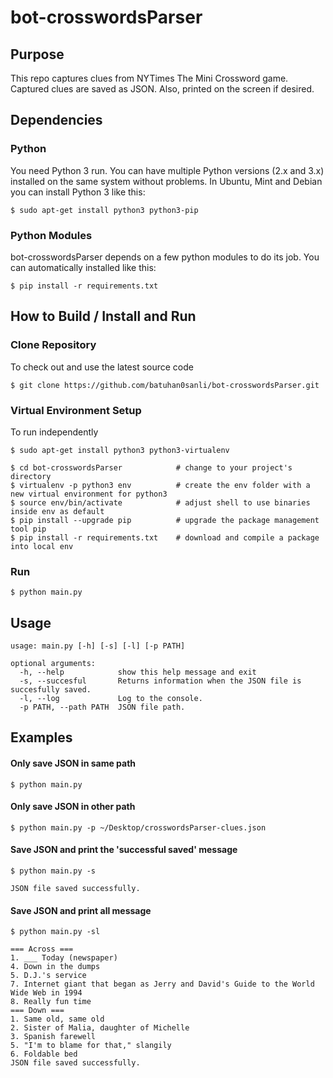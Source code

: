 # bot-crosswordsParser
## Purpose
This repo captures clues from NYTimes The Mini Crossword game. Captured clues are saved as JSON. Also, printed on the screen if desired.

## Dependencies
### Python
You need Python 3 run. You can have multiple Python versions (2.x and 3.x) installed on the same system without problems.
In Ubuntu, Mint and Debian you can install Python 3 like this:
```
$ sudo apt-get install python3 python3-pip
```

### Python Modules
bot-crosswordsParser depends on a few python modules to do its job. You can automatically installed like this:
```
$ pip install -r requirements.txt
```

## How to Build / Install and Run
### Clone Repository
To check out and use the latest source code
```
$ git clone https://github.com/batuhan0sanli/bot-crosswordsParser.git
```

### Virtual Environment Setup
To run independently
```
$ sudo apt-get install python3 python3-virtualenv
```
```
$ cd bot-crosswordsParser            # change to your project's directory
$ virtualenv -p python3 env          # create the env folder with a new virtual environment for python3
$ source env/bin/activate            # adjust shell to use binaries inside env as default
$ pip install --upgrade pip          # upgrade the package management tool pip
$ pip install -r requirements.txt    # download and compile a package into local env
```

### Run
```
$ python main.py
```

## Usage
```
usage: main.py [-h] [-s] [-l] [-p PATH]

optional arguments:
  -h, --help            show this help message and exit
  -s, --succesful       Returns information when the JSON file is succesfully saved.
  -l, --log             Log to the console.
  -p PATH, --path PATH  JSON file path.
```

## Examples
#### Only save JSON in same path
```
$ python main.py
```

#### Only save JSON in other path
```
$ python main.py -p ~/Desktop/crosswordsParser-clues.json
```

#### Save JSON and print the 'successful saved' message
```
$ python main.py -s

JSON file saved successfully.
```

#### Save JSON and print all message
```
$ python main.py -sl

=== Across ===
1. ___ Today (newspaper)
4. Down in the dumps
5. D.J.'s service
7. Internet giant that began as Jerry and David's Guide to the World Wide Web in 1994
8. Really fun time
=== Down ===
1. Same old, same old
2. Sister of Malia, daughter of Michelle
3. Spanish farewell
5. "I'm to blame for that," slangily
6. Foldable bed
JSON file saved successfully.
```
